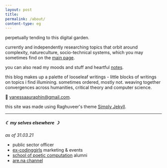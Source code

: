 ```yaml
---
layout: post
title: 
permalink: /about/
content-type: eg
---
```


perpetually tending to this digital garden.

currently and independently researching topics that orbit around complexity, natureculture, socio-technical systems, which you may sometimes find on the [main page](/).

you can also read my moods and stuff and heartful [notes](http://litepalette.github.io/notes).

this blog makes up a palette of looseleaf writings - little blocks of writings on topics i find illumining. sometimes ordered, mostly not. weaving together convergences across humanities, critical theory and computer science.

💌 vanessaauraphin@gmail.com. 

this site was made using Raghuveer's theme [Simply Jekyll](https://simply-jekyll.netlify.app/). 

---

##### ☾ my selves elsewhere ☽

*as of 31.03.21*

- public sector officer
- [ex-codinggirls](https://www.facebook.com/CodingGirls/) marketing & events
- [school of poetic computation](https://www.are.na/digital-love-languages) alumni
- [are.na channel](https://www.are.na/vanessa-auraphin)

